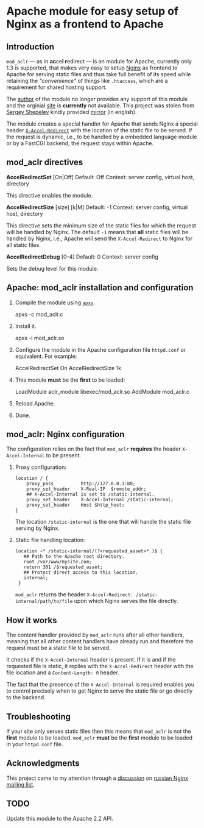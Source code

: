 # Apache module for easy setup of Nginx as a frontend to Apache

## Introduction

`mod_aclr` &mdash; as in **ac**ce**l r**edirect &mdash; is an module
for Apache, currently only 1.3 is supported, that makes very easy to
setup [Nginx](http://wiki.nginx.org) as frontend to Apache for serving
static files and thus take full benefit of its speed while retaining
the *"convenience"* of things like `.htaccess`, which are a
requirement for shared hosting support.

The [author](http://miksir.livejournal.com/) of the module no longer
provides any support of this module and the orginial
[site](http://miksir.pp.ru/?r=72) is **currently** not available. This
project was stolen from [Sergey Shepelev](http://temoto.ru) kindly
provided
[mirror](http://temoto.ru/mirror/miksir.pp.ru/mod_aclr-eng.html) (in english).

The module creates a special handler for Apache that sends Nginx a
special header
[`X-Accel-Redirect`](http://wiki.nginx.org/X-accel#X-Accel-Redirect)
with the location of the static file to be served. If the request is
dynamic, i.e., to be handled by a embedded language module or by a
FastCGI backend, the request stays within Apache.

## mod_aclr directives

 **AccelRedirectSet** [On|Off]
 Default: Off
 Context: server config, virtual host, directory

 This directive enables the module.

 **AccelRedirectSize** [size] [k|M]
 Default: -1
 Context: server config, virtual host, directory
 
 This directive sets the minimum size of the static files for which the
 request will be handled by Nginx. The default `-1` means that **all**
 static files will be handled by Nginx, i.e., Apache will send the
 `X-Accel-Redirect` to Nginx for all static files.

 **AccelRedirectDebug** [0-4]
 Default: 0
 Context: server config

 Sets the debug level for this module.

## Apache: mod_aclr installation and configuration

 1. Compile the module using [`apxs`](http://man.cx/apxs).
     
     apxs -c mod_aclr.c
    
 2. Install it.
     
     apxs -i mod_aclr.so 
 
 4. Configure the module in the Apache configuration file `httpd.conf`
    or equivalent. For example:
 
     AccelRedirectSet On
     AccelRedirectSize 1k
     

 3. This module **must** be the **first** to be loaded:
 
     LoadModule aclr_module libexec/mod_aclr.so
     AddModule mod_aclr.c

 4. Reload Apache.
 
 5. Done.

## mod_aclr: Nginx configuration

The configuration relies on the fact that `mod_aclr` **requires** the
header `X-Accel-Internal` to be present.

 1. Proxy configuration:
        
        location / {
            proxy_pass          http://127.0.0.1:80;
            proxy_set_header    X-Real-IP  $remote_addr;
            ## X-Accel-Internal is set to /static-internal.
            proxy_set_header    X-Accel-Internal /static-internal;
            proxy_set_header    Host $http_host;
        }

     The location `/static-internal` is the one that will handle the
     static file serving by Nginx.
     
     
 2. Static file handling location:
  
        location ~* /static-internal/(?<requested_asset>*.)$ {
           ## Path to the Apache root directory.
           root /var/www/mysite.com;
           return 301 /$requested_asset;
           ## Protect direct access to this location.
           internal;
         }

     `mod_aclr` returns the header `X-Accel-Redirect:
     /static-internal/path/to/file` upon which Nginx serves the file
      directly.
      
## How it works

The content handler provided by `mod_aclr` runs after all other
handlers, meaning that all other content handlers have already run and
therefore the request must be a static file to be served.     

It checks if the `X-Accel-Internal` header is present. If it is and if
the requested file is static, it replies with the `X-Accel-Redirect`
header with the file location and a `Content-Length: 0` header. 
     
The fact that the presence of the `X-Accel-Internal` is required
enables you to control precisely when to get Nginx to serve the static
file or go directly to the backend.
     
## Troubleshooting

If your site only serves static files then this means that `mod_aclr`
is not the **first** module to be loaded. `mod_aclr` **must** be the
**first** module to be loaded in your `httpd.conf` file.

## Acknowledgments

This project came to my attention through a
[discussion](http://mailman.nginx.org/pipermail/nginx-ru/2011-August/042282.html)
on
[russian Nginx mailing list](http://mailman.nginx.org/pipermail/nginx-ru/).

## TODO

Update this module to the Apache 2.2 API.

